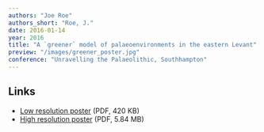 ```yaml
---
authors: "Joe Roe"
authors_short: "Roe, J."
date: 2016-01-14
year: 2016
title: "A `greener` model of palaeoenvironments in the eastern Levant"
preview: "/images/greener_poster.jpg"
conference: "Unravelling the Palaeolithic, Southhampton"
---
```


## Links

* [Low resolution poster](/pdf/Poster_Unravelling2016_small.pdf) (PDF, 420 KB)
* [High resolution poster](/pdf/Poster_Unravelling2016.pdf) (PDF, 5.84 MB)
